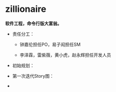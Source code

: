 # zillionaire
**软件工程，命令行版大富翁。**

* 责任分工：

  * 钟嘉伦担任PO，易子闳担任SM

  * 李泽霖，雷紫薇，黄小虎，赵永辉担任开发人员

* 初始规划：

* 第一次迭代Story图：

* 

